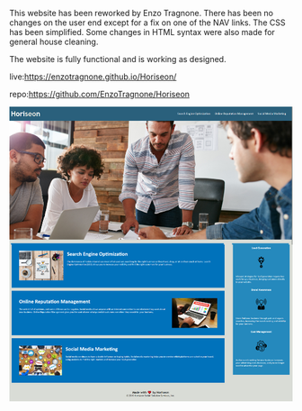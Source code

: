 This website has been reworked by Enzo Tragnone. There has been no changes on the user end except for a fix on one of the NAV links. The CSS has been simplified. Some changes in HTML syntax were also made for general house cleaning.

The website is fully functional and is working as designed.

live:https://enzotragnone.github.io/Horiseon/

repo:https://github.com/EnzoTragnone/Horiseon

![Alt text](/SCREENSHOT.png "Title")
